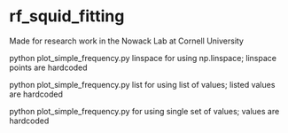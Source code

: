 # rf_squid_fitting

Made for research work in the Nowack Lab at Cornell University

python plot_simple_frequency.py linspace
	for using np.linspace; linspace points are hardcoded

python plot_simple_frequency.py list
	for using list of values; listed values are hardcoded

python plot_simple_frequency.py
	for using single set of values; values are hardcoded
